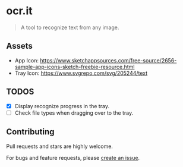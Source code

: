 # ocr.it

> A tool to recognize text from any image.

## Assets

- App Icon: https://www.sketchappsources.com/free-source/2656-sample-app-icons-sketch-freebie-resource.html
- Tray Icon: https://www.svgrepo.com/svg/205244/text

## TODOS

- [x] Display recognize progress in the tray.
- [ ] Check file types when dragging over to the tray.

## Contributing

Pull requests and stars are highly welcome.

For bugs and feature requests, please [create an issue](https://github.com/bubkoo/ocr.it/issues/new).
